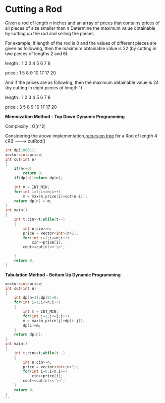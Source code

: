 # Cutting a Rod

Given a rod of length n inches and an array of prices that contains prices of all pieces of size smaller than n
Determine the maximum value obtainable by cutting up the rod and selling the pieces.

For example, if length of the rod is 8 and the values of different pieces are given as following, 
then the maximum obtainable value is 22 (by cutting in two pieces of lengths 2 and 6).
  
length  : 1   2   3   4   5   6   7   8  

price   : 1   5   8   9  10  17  17  20

And if the prices are as following, then the maximum obtainable value is 24 
(by cutting in eight pieces of length 1)
  
length  : 1   2   3   4   5   6   7   8  

price   : 3   5   8   9  10  17  17  20

  
**Memoization Method – Top Down Dynamic Programming**

Complexity : O(n^2)
  
Considering the above implementation,[recursion tree](https://github.com/Khaled-Mahmmoud/MyCompetitiveProgramming/blob/master/img/Dynamic%20Programming/recursion%20tree%20rod.png) for a Rod of length 4
cR() ---> cutRod() 

```cpp
int dp[10001];
vector<int>price;
int cut(int n)
{
    if(n<=0)
        return 0;
    if(dp[n])return dp[n];
  
    int m = INT_MIN;
    for(int i=1;i<=n;i++)
        m = max(m,price[i]+cut(n-i));
    return dp[n] = m;
}
int main()
{
    int t;cin>>t;while(t--)
    {
        int n;cin>>n;
        price = vector<int>(n+1);
        for(int i=1;i<=n;i++)
            cin>>price[i];
        cout<<cut(n)<<'\n';

    }
    return 0;
}
```
**Tabulation Method – Bottom Up Dynamic Programming**
```cpp
vector<int>price;
int cut(int n)
{
    int dp[n+1];dp[0]=0;
    for(int i=1;i<=n;i++)
    {
        int m = INT_MIN;
        for(int j=1;j<=i;j++)
        m = max(m,price[j]+dp[i-j]);
        dp[i]=m;
    }
    return dp[n];
}
int main()
{
    int t;cin>>t;while(t--)
    {
        int n;cin>>n;
        price = vector<int>(n+1);
        for(int i=0;i<n;i++)
            cin>>price[i];
        cout<<cut(n)<<'\n';
    }
    return 0;
}
``
